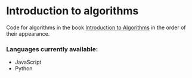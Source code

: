 # Introduction to algorithms
Code for algorithms in the book [Introduction to Algorithms](https://en.wikipedia.org/wiki/Introduction_to_Algorithms) in the order of their appearance.

### Languages currently available:

* JavaScript
* Python
